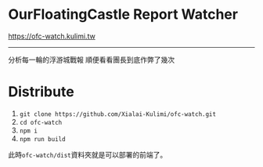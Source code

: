 # OurFloatingCastle Report Watcher

https://ofc-watch.kulimi.tw

---

分析每一輪的浮游城戰報
順便看看團長到底作弊了幾次

# Distribute
1. `git clone https://github.com/Xialai-Kulimi/ofc-watch.git`
2. `cd ofc-watch`
3. `npm i`
4. `npm run build`

此時`ofc-watch/dist`資料夾就是可以部署的前端了。

